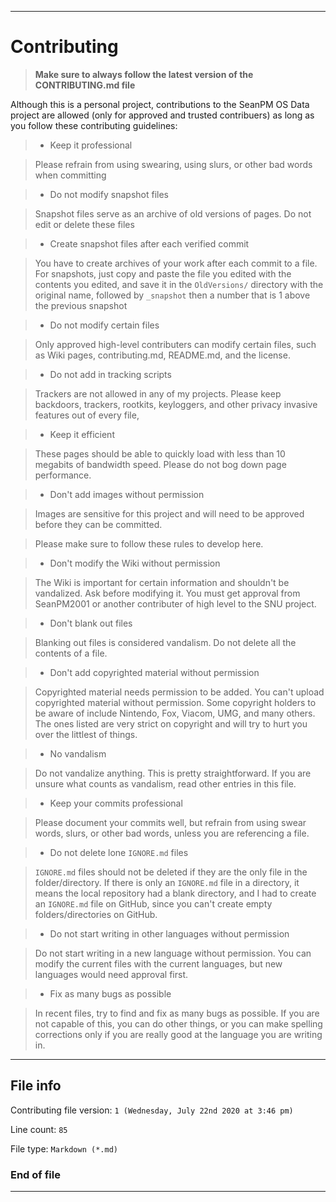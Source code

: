 
***

# Contributing

> **Make sure to always follow the latest version of the CONTRIBUTING.md file**

Although this is a personal project, contributions to the SeanPM OS Data project are allowed (only for approved and trusted contribuers) as long as you follow these contributing guidelines:

> * Keep it professional

> Please refrain from using swearing, using slurs, or other bad words when committing

> * Do not modify snapshot files

> Snapshot files serve as an archive of old versions of pages. Do not edit or delete these files

> * Create snapshot files after each verified commit

> You have to create archives of your work after each commit to a file. For snapshots, just copy and paste the file you edited with the contents you edited, and save it in the `OldVersions/` directory with the original name, followed by `_snapshot` then a number that is 1 above the previous snapshot

> * Do not modify certain files

> Only approved high-level contributers can modify certain files, such as Wiki pages, contributing.md, README.md, and the license.

> * Do not add in tracking scripts

> Trackers are not allowed in any of my projects. Please keep backdoors, trackers, rootkits, keyloggers, and other privacy invasive features out of every file,

> * Keep it efficient

> These pages should be able to quickly load with less than 10 megabits of bandwidth speed. Please do not bog down page performance.

> * Don't add images without permission

> Images are sensitive for this project and will need to be approved before they can be committed.

> Please make sure to follow these rules to develop here.

> * Don't modify the Wiki without permission

> The Wiki is important for certain information and shouldn't be vandalized. Ask before modifying it. You must get approval from SeanPM2001 or another contributer of high level to the SNU project.

> * Don't blank out files

> Blanking out files is considered vandalism. Do not delete all the contents of a file.

> * Don't add copyrighted material without permission

> Copyrighted material needs permission to be added. You can't upload copyrighted material without permission. Some copyright holders to be aware of include Nintendo, Fox, Viacom, UMG, and many others. The ones listed are very strict on copyright and will try to hurt you over the littlest of things.

> * No vandalism

> Do not vandalize anything. This is pretty straightforward. If you are unsure what counts as vandalism, read other entries in this file.

> * Keep your commits professional

> Please document your commits well, but refrain from using swear words, slurs, or other bad words, unless you are referencing a file.

> * Do not delete lone `IGNORE.md` files

> `IGNORE.md` files should not be deleted if they are the only file in the folder/directory. If there is only an `IGNORE.md` file in a directory, it means the local repository had a blank directory, and I had to create an `IGNORE.md` file on GitHub, since you can't create empty folders/directories on GitHub.

> * Do not start writing in other languages without permission

> Do not start writing in a new language without permission. You can modify the current files with the current languages, but new languages would need approval first.

> * Fix as many bugs as possible

> In recent files, try to find and fix as many bugs as possible. If you are not capable of this, you can do other things, or you can make spelling corrections only if you are really good at the language you are writing in.

***

## File info

Contributing file version: `1 (Wednesday, July 22nd 2020 at 3:46 pm)`

Line count: `85`

File type: `Markdown (*.md)`

### End of file

***
